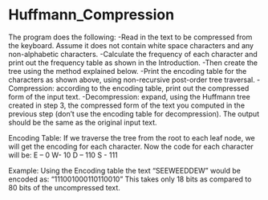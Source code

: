 # Huffmann_Compression

The program does the following:
-Read in the text to be compressed from the keyboard. Assume it does not contain white space characters and any non-alphabetic characters.
-Calculate the frequency of each character and print out the frequency table as shown in the Introduction.
-Then create the tree using the method explained below.
-Print the encoding table for the characters as shown above, using non-recursive post-order tree traversal.
-Compression: according to the encoding table, print out the compressed form of the input text.
-Decompression: expand, using the Huffmann tree created in step 3, the compressed form of the text you computed in the previous step (don’t use the encoding table for decompression). The output should be the same as the original input text.

Encoding Table:
If we traverse the tree from the root to each leaf node, we will get the encoding for each character. Now the code for each character will be:
E – 0
W- 10
D – 110
S - 111

Example:
Using the Encoding table the text “SEEWEEDDEW” would be encoded as: “111001000110110010”
This takes only 18 bits as compared to 80 bits of the uncompressed text.
